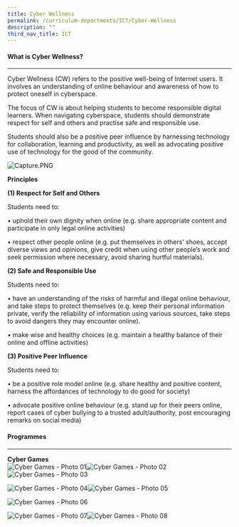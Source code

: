 ```yaml
---
title: Cyber Wellness
permalink: /curriculum-departments/ICT/Cyber-Wellness
description: ""
third_nav_title: ICT
---
```

#### What is Cyber Wellness?
-----------------------

  

Cyber Wellness (CW) refers to the positive well-being of Internet users. It involves an understanding of online behaviour and awareness of how to protect oneself in cyberspace.  

The focus of CW is about helping students to become responsible digital learners. When navigating cyberspace, students should demonstrate respect for self and others and practise safe and responsible use.

Students should also be a positive peer influence by harnessing technology for collaboration, learning and productivity, as well as advocating positive use of technology for the good of the community.

![Capture.PNG](https://rivervalepri.moe.edu.sg/qql/slot/u143/Curriculum/Departments/ICT/Cyberwellness/Capture.PNG)

  

**Principles**

**(1) Respect for Self and Others**

Students need to:

• uphold their own dignity when online (e.g. share appropriate content and participate in only legal online activities)

• respect other people online (e.g. put themselves in others’ shoes, accept diverse views and opinions, give credit when using other people’s work and seek permission where necessary, avoid sharing hurtful materials).

**(2) Safe and Responsible Use**

Students need to:

• have an understanding of the risks of harmful and illegal online behaviour, and take steps to protect themselves (e.g. keep their personal information private, verify the reliability of information using various sources, take steps to avoid dangers they may encounter online).

• make wise and healthy choices (e.g. maintain a healthy balance of their online and offline activities)

**(3) Positive Peer Influence**

Students need to:

• be a positive role model online (e.g. share healthy and positive content, harness the affordances of technology to do good for society)

• advocate positive online behaviour (e.g. stand up for their peers online, report cases of cyber bullying to a trusted adult/authority, post encouraging remarks on social media)

#### Programmes
----------

  

**Cyber Games**  
![Cyber Games - Photo 01](https://rivervalepri.moe.edu.sg/qql/slot/u143/Curriculum/Departments/ICT/Cyberwellness/1.jpg)![Cyber Games - Photo 02](https://rivervalepri.moe.edu.sg/qql/slot/u143/Curriculum/Departments/ICT/Cyberwellness/2.jpg)![Cyber Games - Photo 03](https://rivervalepri.moe.edu.sg/qql/slot/u143/Curriculum/Departments/ICT/Cyberwellness/3.jpg)  
  
  
  
  
  
  
  
  
  
  
  
  
  
  
  
  
  
  
![Cyber Games - Photo 04](https://rivervalepri.moe.edu.sg/qql/slot/u143/Curriculum/Departments/ICT/Cyberwellness/4.jpg)![Cyber Games - Photo 05](https://rivervalepri.moe.edu.sg/qql/slot/u143/Curriculum/Departments/ICT/Cyberwellness/5.jpg)  
  
  
  
  
  
  
  
  
  
![Cyber Games - Photo 06](https://rivervalepri.moe.edu.sg/qql/slot/u143/Curriculum/Departments/ICT/Cyberwellness/6.jpg)  
  
  
  
  
  
  
  
  
  
  
  
  
![Cyber Games - Photo 07](https://rivervalepri.moe.edu.sg/qql/slot/u143/Curriculum/Departments/ICT/Cyberwellness/7.jpg)![Cyber Games - Photo 08](https://rivervalepri.moe.edu.sg/qql/slot/u143/Curriculum/Departments/ICT/Cyberwellness/8.jpg)